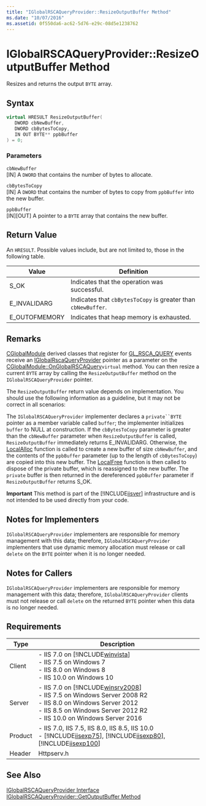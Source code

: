 ```yaml
---
title: "IGlobalRSCAQueryProvider::ResizeOutputBuffer Method"
ms.date: "10/07/2016"
ms.assetid: 0f550da6-ac62-5d76-e29c-08d5e1238762
---
```

# IGlobalRSCAQueryProvider::ResizeOutputBuffer Method
Resizes and returns the output `BYTE` array.  
  
## Syntax  
  
```cpp  
virtual HRESULT ResizeOutputBuffer(  
   DWORD cbNewBuffer,  
   DWORD cbBytesToCopy,  
   IN OUT BYTE** ppbBuffer  
) = 0;  
```  
  
### Parameters  
 `cbNewBuffer`  
 [IN] A `DWORD` that contains the number of bytes to allocate.  
  
 `cbBytesToCopy`  
 [IN] A `DWORD` that contains the number of bytes to copy from `ppbBuffer` into the new buffer.  
  
 `ppbBuffer`  
 [IN][OUT] A pointer to a `BYTE` array that contains the new buffer.  
  
## Return Value  
 An `HRESULT`. Possible values include, but are not limited to, those in the following table.  
  
|Value|Definition|  
|-----------|----------------|  
|S_OK|Indicates that the operation was successful.|  
|E_INVALIDARG|Indicates that `cbBytesToCopy` is greater than `cbNewBuffer`.|  
|E_OUTOFMEMORY|Indicates that heap memory is exhausted.|  
  
## Remarks  
 [CGlobalModule](../../web-development-reference/native-code-api-reference/cglobalmodule-class.md) derived classes that register for [GL_RSCA_QUERY](../../web-development-reference/native-code-api-reference/request-processing-constants.md) events receive an [IGlobalRscaQueryProvider](../../web-development-reference/native-code-api-reference/iglobalrscaqueryprovider-interface.md) pointer as a parameter on the [CGlobalModule::OnGlobalRSCAQuery](../../web-development-reference/native-code-api-reference/cglobalmodule-onglobalrscaquery-method.md)`virtual` method. You can then resize a current `BYTE` array by calling the `ResizeOutputBuffer` method on the `IGlobalRSCAQueryProvider` pointer.  
  
 The `ResizeOutputBuffer` return value depends on implementation. You should use the following information as a guideline, but it may not be correct in all scenarios:  
  
 The `IGlobalRSCAQueryProvider` implementer declares a `private``BYTE` pointer as a member variable called `buffer`; the implementer initializes `buffer` to NULL at construction. If the `cbBytesToCopy` parameter is greater than the `cbNewBuffer` parameter when `ResizeOutputBuffer` is called, `ResizeOutputBuffer` immediately returns E_INVALIDARG. Otherwise, the [LocalAlloc](https://go.microsoft.com/fwlink/?LinkId=63531) function is called to create a new buffer of size `cbNewBuffer`, and the contents of the `ppbBuffer` parameter (up to the length of `cbBytesToCopy`) are copied into this new buffer. The [LocalFree](https://go.microsoft.com/fwlink/?LinkId=63532) function is then called to dispose of the private buffer, which is reassigned to the new buffer. The `private` buffer is then returned in the dereferenced `ppbBuffer` parameter if `ResizeOutputBuffer` returns S_OK.  
  
 **Important** This method is part of the [!INCLUDE[iisver](../../wmi-provider/includes/iisver-md.md)] infrastructure and is not intended to be used directly from your code.  
  
## Notes for Implementers  
 `IGlobalRSCAQueryProvider` implementers are responsible for memory management with this data; therefore, `IGlobalRSCAQueryProvider` implementers that use dynamic memory allocation must release or call `delete` on the `BYTE` pointer when it is no longer needed.  
  
## Notes for Callers  
 `IGlobalRSCAQueryProvider` implementers are responsible for memory management with this data; therefore, `IGlobalRSCAQueryProvider` clients must not release or call `delete` on the returned `BYTE` pointer when this data is no longer needed.  
  
## Requirements  
  
|Type|Description|  
|----------|-----------------|  
|Client|-   IIS 7.0 on [!INCLUDE[winvista](../../wmi-provider/includes/winvista-md.md)]<br />-   IIS 7.5 on Windows 7<br />-   IIS 8.0 on Windows 8<br />-   IIS 10.0 on Windows 10|  
|Server|-   IIS 7.0 on [!INCLUDE[winsrv2008](../../wmi-provider/includes/winsrv2008-md.md)]<br />-   IIS 7.5 on Windows Server 2008 R2<br />-   IIS 8.0 on Windows Server 2012<br />-   IIS 8.5 on Windows Server 2012 R2<br />-   IIS 10.0 on Windows Server 2016|  
|Product|-   IIS 7.0, IIS 7.5, IIS 8.0, IIS 8.5, IIS 10.0<br />-   [!INCLUDE[iisexp75](../../web-development-reference/native-code-api-reference/includes/iisexp75-md.md)], [!INCLUDE[iisexp80](../../web-development-reference/native-code-api-reference/includes/iisexp80-md.md)], [!INCLUDE[iisexp100](../../web-development-reference/native-code-api-reference/includes/iisexp100-md.md)]|  
|Header|Httpserv.h|  
  
## See Also  
 [IGlobalRSCAQueryProvider Interface](../../web-development-reference/native-code-api-reference/iglobalrscaqueryprovider-interface.md)   
 [IGlobalRSCAQueryProvider::GetOutputBuffer Method](../../web-development-reference/native-code-api-reference/iglobalrscaqueryprovider-getoutputbuffer-method.md)